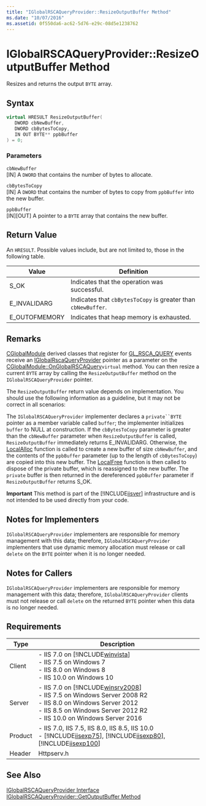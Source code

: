 ```yaml
---
title: "IGlobalRSCAQueryProvider::ResizeOutputBuffer Method"
ms.date: "10/07/2016"
ms.assetid: 0f550da6-ac62-5d76-e29c-08d5e1238762
---
```

# IGlobalRSCAQueryProvider::ResizeOutputBuffer Method
Resizes and returns the output `BYTE` array.  
  
## Syntax  
  
```cpp  
virtual HRESULT ResizeOutputBuffer(  
   DWORD cbNewBuffer,  
   DWORD cbBytesToCopy,  
   IN OUT BYTE** ppbBuffer  
) = 0;  
```  
  
### Parameters  
 `cbNewBuffer`  
 [IN] A `DWORD` that contains the number of bytes to allocate.  
  
 `cbBytesToCopy`  
 [IN] A `DWORD` that contains the number of bytes to copy from `ppbBuffer` into the new buffer.  
  
 `ppbBuffer`  
 [IN][OUT] A pointer to a `BYTE` array that contains the new buffer.  
  
## Return Value  
 An `HRESULT`. Possible values include, but are not limited to, those in the following table.  
  
|Value|Definition|  
|-----------|----------------|  
|S_OK|Indicates that the operation was successful.|  
|E_INVALIDARG|Indicates that `cbBytesToCopy` is greater than `cbNewBuffer`.|  
|E_OUTOFMEMORY|Indicates that heap memory is exhausted.|  
  
## Remarks  
 [CGlobalModule](../../web-development-reference/native-code-api-reference/cglobalmodule-class.md) derived classes that register for [GL_RSCA_QUERY](../../web-development-reference/native-code-api-reference/request-processing-constants.md) events receive an [IGlobalRscaQueryProvider](../../web-development-reference/native-code-api-reference/iglobalrscaqueryprovider-interface.md) pointer as a parameter on the [CGlobalModule::OnGlobalRSCAQuery](../../web-development-reference/native-code-api-reference/cglobalmodule-onglobalrscaquery-method.md)`virtual` method. You can then resize a current `BYTE` array by calling the `ResizeOutputBuffer` method on the `IGlobalRSCAQueryProvider` pointer.  
  
 The `ResizeOutputBuffer` return value depends on implementation. You should use the following information as a guideline, but it may not be correct in all scenarios:  
  
 The `IGlobalRSCAQueryProvider` implementer declares a `private``BYTE` pointer as a member variable called `buffer`; the implementer initializes `buffer` to NULL at construction. If the `cbBytesToCopy` parameter is greater than the `cbNewBuffer` parameter when `ResizeOutputBuffer` is called, `ResizeOutputBuffer` immediately returns E_INVALIDARG. Otherwise, the [LocalAlloc](https://go.microsoft.com/fwlink/?LinkId=63531) function is called to create a new buffer of size `cbNewBuffer`, and the contents of the `ppbBuffer` parameter (up to the length of `cbBytesToCopy`) are copied into this new buffer. The [LocalFree](https://go.microsoft.com/fwlink/?LinkId=63532) function is then called to dispose of the private buffer, which is reassigned to the new buffer. The `private` buffer is then returned in the dereferenced `ppbBuffer` parameter if `ResizeOutputBuffer` returns S_OK.  
  
 **Important** This method is part of the [!INCLUDE[iisver](../../wmi-provider/includes/iisver-md.md)] infrastructure and is not intended to be used directly from your code.  
  
## Notes for Implementers  
 `IGlobalRSCAQueryProvider` implementers are responsible for memory management with this data; therefore, `IGlobalRSCAQueryProvider` implementers that use dynamic memory allocation must release or call `delete` on the `BYTE` pointer when it is no longer needed.  
  
## Notes for Callers  
 `IGlobalRSCAQueryProvider` implementers are responsible for memory management with this data; therefore, `IGlobalRSCAQueryProvider` clients must not release or call `delete` on the returned `BYTE` pointer when this data is no longer needed.  
  
## Requirements  
  
|Type|Description|  
|----------|-----------------|  
|Client|-   IIS 7.0 on [!INCLUDE[winvista](../../wmi-provider/includes/winvista-md.md)]<br />-   IIS 7.5 on Windows 7<br />-   IIS 8.0 on Windows 8<br />-   IIS 10.0 on Windows 10|  
|Server|-   IIS 7.0 on [!INCLUDE[winsrv2008](../../wmi-provider/includes/winsrv2008-md.md)]<br />-   IIS 7.5 on Windows Server 2008 R2<br />-   IIS 8.0 on Windows Server 2012<br />-   IIS 8.5 on Windows Server 2012 R2<br />-   IIS 10.0 on Windows Server 2016|  
|Product|-   IIS 7.0, IIS 7.5, IIS 8.0, IIS 8.5, IIS 10.0<br />-   [!INCLUDE[iisexp75](../../web-development-reference/native-code-api-reference/includes/iisexp75-md.md)], [!INCLUDE[iisexp80](../../web-development-reference/native-code-api-reference/includes/iisexp80-md.md)], [!INCLUDE[iisexp100](../../web-development-reference/native-code-api-reference/includes/iisexp100-md.md)]|  
|Header|Httpserv.h|  
  
## See Also  
 [IGlobalRSCAQueryProvider Interface](../../web-development-reference/native-code-api-reference/iglobalrscaqueryprovider-interface.md)   
 [IGlobalRSCAQueryProvider::GetOutputBuffer Method](../../web-development-reference/native-code-api-reference/iglobalrscaqueryprovider-getoutputbuffer-method.md)